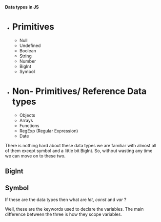 **Data types in JS**

- # Primitives
    - Null
    - Undefined
    - Boolean
    - String
    - Number
    - BigInt
    - Symbol
- # Non- Primitives/ Reference Data types
    - Objects
    - Arrays
    - Functions
    - RegExp (Regular Expression)
    - Date


There is nothing hard about these data types we are familiar with almost all of them except symbol and a little bit BigInt. So, without wasting any time we can move on to these two.

## BigInt

## Symbol



If these are the data types then what are *let*, *const* and *var* ? 

Well, these are the keywords used to declare the variables. The main difference between the three is how they scope variables.

